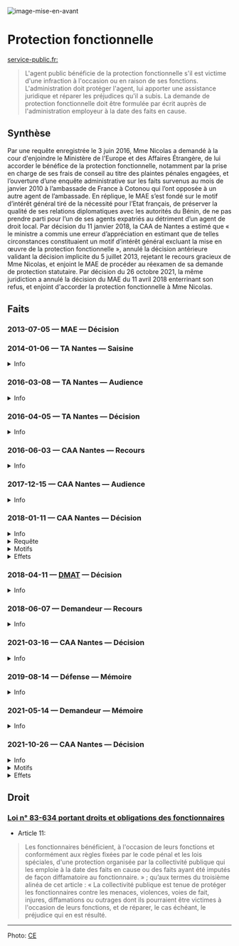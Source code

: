 ![image-mise-en-avant](../_aux/CE_Commons.png)
# Protection fonctionnelle

[service-public.fr:](https://www.service-public.fr/particuliers/vosdroits/F32574)
> L'agent public bénéficie de la protection fonctionnelle s'il est victime d'une infraction à l'occasion ou en raison de ses fonctions. 
> L'administration doit protéger l'agent, lui apporter une assistance juridique et réparer les préjudices qu'il a subis. 
> La demande de protection fonctionnelle doit être formulée par écrit auprès de l'administration employeur à la date des faits en cause.

## Synthèse

Par une requête enregistrée le 3 juin 2016, Mme Nicolas a demandé à la cour d'enjoindre le Ministère de l'Europe et des Affaires Étrangère, de lui accorder le bénéfice de la protection fonctionnelle, notamment par la prise en charge de ses frais de conseil au titre des plaintes pénales engagées, et l’ouverture d’une enquête administrative sur les faits survenus au mois de janvier 2010 à l’ambassade de France à Cotonou qui l’ont opposée à un autre agent de l’ambassade. En réplique, le MAE s’est fondé sur le motif d’intérêt général tiré de la nécessité pour l’Etat français, de préserver la qualité de ses relations diplomatiques avec les autorités du Bénin, de ne pas prendre parti pour l’un de ses agents expatriés au détriment d’un agent de droit local. Par décision du 11 janvier 2018, la CAA de Nantes a estimé que « le ministre a commis une erreur d’appréciation en estimant que de telles circonstances constituaient un motif d’intérêt général excluant la mise en œuvre de la protection fonctionnelle », annulé la décision antérieure validant la décision implicite du 5 juillet 2013, rejetant le recours gracieux de Mme Nicolas, et enjoint le MAE de procéder au réexamen de sa demande de protection statutaire. Par décision du 26 octobre 2021, la même juridiction a annulé la décision du MAE du 11 avril 2018 enterrinant son refus, et enjoint d'accorder la protection fonctionnelle à Mme Nicolas.

## Faits

### 2013-07-05 — MAE — Décision

### 2014-01-06 — TA Nantes — Saisine

<details>
  <summary>Info</summary>
  
* [piece](../pieces/identifiant/a368f509)
* Autre: via TA Rennes
</details>

### 2016-03-08 — TA Nantes — Audience
<details>
  <summary>Info</summary>
  
* [piece](../pieces/identifiant/8b8956dd)
</details>

### 2016-04-05 — TA Nantes — Décision
<details>
  <summary>Info</summary>
  
* No. 1401097
* [piece](../pieces/identifiant/a8b0afa0)
</details>

### 2016-06-03 — CAA Nantes — Recours
<details>
  <summary>Info</summary>
  
* No. 1401097
* Conseil: Me BLEYKASTEN
* [piece](../pieces/identifiant/45ca81e4)
</details>

### 2017-12-15 — CAA Nantes — Audience

<details>
  <summary>Info</summary>

* [piece](../pieces/identifiant/c7989b34)
</details>

### 2018-01-11 — CAA Nantes — Décision
<details>
  <summary>Info</summary>
  
* No. 16NT01873
* Représentant de la défense: [Samantha MARTEL](https://fr.linkedin.com/in/samantha-martel-506bb858?original_referer=https%3A%2F%2Fwww.google.com%2F)
* Rapporteur: [Thomas Giraud](https://juricaf.org/recherche/rapporteur:%22M.+Thomas++GIRAUD%22)
* Rapporteur public: [Durup de Baleine](https://jorfsearch.steinertriples.fr/name/Antoine%20Durup%20de%20Baleine)
* [piece](../pieces/identifiant/57ed0086)
</details>

<details>
  <summary>Requête</summary>
  
3°) enjoindre à l’administration de lui accorder le bénéfice de la protection fonctionnelle, notamment par la prise en charge de ses frais de conseil au titre des plaintes pénales engagées, et l’ouverture d’une enquête administrative sur les faits survenus au mois de janvier 2010 à l’ambassade de France à Cotonou qui l’ont opposée à un autre agent de l’ambassade (extrait de la décision de la CA de Nantes de 2018)

Elle soutient que les conditions pour retenir un motif d’intérêt général de nature à justifier l’absence de mise en œuvre de la protection fonctionnelle ne sont pas réunies, dès lors que ni l’impartialité de l’Etat français, ni la remise en cause des relations diplomatiques entre la France et le Bénin n’étaient en cause.

</details>

<details>
<summary> Motifs </summary>

Considérant qu’il ressort de son mémoire de première instance et de ses écritures d’appel que pour rejeter la demande de protection sollicitée par Mme Nicolas, 
le ministre des affaires étrangères s’est fondé sur le motif d’intérêt général tiré de la nécessité pour l’Etat français, 
afin de préserver la qualité de ses relations diplomatiques avec les autorités du Bénin, de ne pas prendre parti pour l’un de ses agents expatriés au détriment d’un agent de droit local,
alors que les responsabilités n’étaient pas clairement établies et que le risque de récupération par la presse locale était mis en évidence par le pouvoir béninois, compte tenu des liens entretenus par l’agent de droit local avec le pouvoir ; qu’en estimant que de telles circonstances constituaient un motif d’intérêt général excluant la mise en œuvre de la protection fonctionnelle,
alors que les faits en cause sont anciens, qu’il n’est pas établi que la mise en œuvre de la protection fonctionnelle en France recevrait à ce jour une large publicité au Bénin et que les incertitudes sur les responsabilités respectives des agents ne peuvent par elles-mêmes, sans autres précisions, constituer un motif d’intérêt général, le ministre a commis une erreur d’appréciation ;
</details>

<details>
<summary> Effets </summary>

* Article 1: Le jugement du tribunal Administratif de Nantes du 5 avril 2016, la décision implicite par laquelle le ministre des affaires étrangères a rejeté la demande de protection fonctionnelle de Mme Nicolas ainsi que la décision implicite rejetant son recours gracieux sont annulés.
* Article 2: Il est enjoint au ministre de l’Europe et des affaires étrangères de procéder au réexamen de la demande de protection statutaire sollicitée par Mme Nicolas dans un délai de deux mois à compter de la notification du présent arrêt.
</details>

### 2018-04-11 — [DMAT](https://www.interieur.gouv.fr/ministere/secretariat-general/direction-de-la-modernisation-et-de-l-administration-territoriale) — Décision
<details>
  <summary>Info</summary>
  
* [piece](../pieces/identifiant/5884d9d2)
</details>

### 2018-06-07 — Demandeur — Recours
<details>
  <summary>Info</summary>
  
* Conseil: Me BLEYKASTEN
* [piece](../pieces/identifiant/78838c11)
</details>

### 2021-03-16 — CAA Nantes — Décision
<details>
  <summary>Info</summary>
  
* No. 19NT03606
</details>

### 2019-08-14 — Défense — Mémoire
<details>
  <summary>Info</summary>
  
* Requête: No. 1805251
* [piece](../pieces/identifiant/72daf38c)
</details>

### 2021-05-14 — Demandeur — Mémoire
<details>
  <summary>Info</summary>
  
* Requête: No. 1805251
* [piece](../pieces/identifiant/83ee702e)
</details>


### 2021-10-26 — CAA Nantes — Décision
<details>
  <summary>Info</summary>
  
* No. 1805251
* [piece](../pieces/identifiant/91b02c80)
</details>

<details>
<summary> Motifs </summary>

1. Mme Nicolas, secrétaire de chancellerie alors affectée au sein du service de coopération et d’action culturelle de l’ambassade de France à Cotonou (Bénin), 
a été impliquée le 14 janvier 2010, dans une violente altercation l’opposant à un agent de droit local de l’ambassade.
Le 22 janvier suivant, à la suite d’une plainte déposée à son encontre par l’agent béninois impliqué,
Mme Nicolas a été rappelée en France et affectée en administration centrale à Nantes. 
Le 5 mai 2013, 
elle a sollicité le bénéfice de la protection prévue par les dispositions de l’article 11 de la loi du 13 juillet 1983 pour la prise en charge des différentes procédures engagées ou qu’elle souhaitait engager à la suite des faits survenus le 14 janvier 2010. Sa demande ainsi que son recours gracieux ont été implicitement rejetés. Par arrêt du 11 janvier 2018, la cour administrative d’appel de Nantes a annulé la décision implicite par laquelle le ministre des affaires étrangères a rejeté la demande de protection fonctionnelle de Mme Nicolas ainsi que la décision implicite rejetant son recours gracieux et fait injonction au ministre de l’Europe et des affaires étrangères de procéder au réexamen de la demande de protection statutaire sollicité par Mme Nicolas dans un délai de deux mois à compter de la notification de l’arrêt. Suite à cet arrêt, par décision du 11 avril 2018, 
le ministre de l’Europe et des affaires étrangères a, de nouveau, 
opposé un refus à la demande de protection fonctionnelle de Mme Nicolas. 
Par la présente requête, Mme Nicolas sollicite l’annulation de cette décision.
2. Rappel de la loi n° 83-634
3. Ces dispositions établissent à la charge de la collectivité publique et au profit des
agents publics, lorsqu'ils ont été victimes d'attaques à raison de leurs fonctions, sans qu’une faute
personnelle puisse leur être imputée, une obligation de protection à laquelle il ne peut être dérogé,
sous le contrôle du juge, que pour des motifs d'intérêt général. Cette obligation de protection a
pour objet, non seulement de faire cesser les attaques auxquelles le fonctionnaire ou l'agent public
est exposé, notamment en cas de diffamation, mais aussi de lui assurer une réparation adéquate
des torts qu’il a subis. La mise en œuvre de cette obligation peut notamment conduire
l’administration à assister son agent dans l’exercice des poursuites judiciaires qu’il entreprendrait
pour se défendre. Il appartient dans chaque cas à l’autorité administrative compétente de prendre
les mesures lui permettant de remplir son obligation vis-à-vis de son agent, sous le contrôle du
juge et compte tenu de l’ensemble des circonstances.
4. Il ressort des termes de la décision attaquée que, pour refuser d’accorder la
protection fonctionnelle, le ministre a considéré qu’aucune procédure n’a été engagée pour établir
le lien entre ces événements et le service et que huit ans après les faits, l’intéressée n’est plus
exposée à aucune menace ou risque de préjudice.
5. Il ressort des pièces du dossier que le 14 janvier 2010, alors que Mme Nicolas était à son bureau durant les heures de travail, une violente altercation l’a opposée à une de ses collègues, 
Mme Aplogan, agent de droit local. Si l’origine et les circonstances exactes de cette altercation ne sont pas clairement établies, il ressort cependant du certificat médical établi le jour même que Mme Nicolas a présenté des traces de griffures au niveau de la paupière droite, de la joue droite, de la paupière gauche, de la commissure des lèvres gauche, ainsi qu’une ecchymose au niveau de la paupière supérieure gauche. Elle présentait également des traces de griffures au niveau du sein, 
du bras, du haut du dos, ainsi qu’une ecchymose au niveau de la face postérieure du bras droit. 
Ces éléments corroborent les violences dont Mme Nicolas dit avoir été victime de la part de sa collègue. 
En outre, les dispositions de l’article 11 précité n’imposent pas que ce lien entre les événements litigieux et le service soit établi à l’issue d’une procédure spécifique. Aucu nélément du dossier ne permet de détacher du service les faits en cause, 
survenus sur le lieu et dans le temps de travail. 
Bien au contraire, les conséquences médicales de l’incident litigieux ont été prises en charge par l’administration au titre du régime des accidents de service. 
Par ailleurs, Mme Nicolas fait valoir avoir sollicité la protection fonctionnelle afin de bénéficier de la prise en charge des frais d’avocat dans les procédures qu’elle a engagées ; elle justifie notamment avoir déposé plainte, 
par l’intermédiaire d’un avocat, devant le doyen des juges d’instruction du tribunal de grande instance de Nantes, 
mais aussi au Bénin. Ainsi qu’il a été dit au point 3, la mise en œuvre de la protection fonctionnelle a aussi pour objectif d’assurer à l’agent une réparation adéquate des torts subis, 
consistant notamment en la prise en charge des frais d’avocat dans les procédures pouvant être engagées. 
Dans ces conditions, en refusant d’accorder pour les motifs précités, 
le bénéfice de la protection fonctionnelle, le ministre de l’Europe et des affaires étrangères a entaché sa décision d’une erreur d’appréciation.
6. Il résulte de ce qui précède, sans qu’il soit besoin de se prononcer sur les autres moyens de la requête, que Mme Nicolas est bien fondée à demander l’annulation de la décision du ministre de l’Europe et des affaires étrangères du 11 avril 2018.
7. Sur les conclusions au fins d’injonction : En raison des motifs qui la fonde, l’annulation de la décision attaquée implique nécessairement que le bénéfice de la protection fonctionnelle soit accordé à Mme Nicolas pour les violences dont elle a été victime le 14 janvier 2010 à l’ambassade de France à Cotonou. Il y a lieu d’enjoindre au ministre de l’Europe et des affaires étrangères d’accorder à Mme Nicolas le bénéficie de cette protection fonctionnelle, dans un délai de deux mois à compter de la notification du présent jugement.
</details>

<details>
  <summary>Effets</summary>

* Article 1 : La décision du 11 avril 2018 par laquelle le ministre de l’Europe et des affaires
étrangères a refusé le bénéfice de la protection fonctionnelle à Mme Nicolas pour les faits survenus
le 14 janvier 2010 à l’ambassade de France à Cotonou est annulée.
* Article 2 : Il est enjoint au ministre de l’Europe et des affaires étrangères d’accorder à Mme Nicolas le bénéfice de la protection fonctionnelle pour les faits survenus le 14 janvier 2010 à l’ambassade de France à Cotonou et ce, dans le délai de deux mois à compter de la notification du présent jugement.
</details>

## Droit
### [Loi n° 83-634 portant droits et obligations des fonctionnaires](https://www.legifrance.gouv.fr/loda/id/LEGITEXT000006068812)
* Article 11: 

> Les fonctionnaires bénéficient, à l'occasion de leurs fonctions et conformément aux règles fixées par le code pénal et les lois spéciales, d'une protection organisée par la collectivité publique qui les emploie à la date des faits en cause ou des faits ayant été imputés de façon diffamatoire au fonctionnaire. » ; qu’aux termes du troisième alinéa de cet article : « La collectivité publique est tenue de protéger les fonctionnaires contre les menaces, violences, voies de fait, injures, diffamations ou outrages dont ils pourraient être victimes à l'occasion de leurs fonctions, et de réparer, le cas échéant, le préjudice qui en est résulté.

---
Photo: [CE](https://en.wikipedia.org/wiki/Conseil_d%27%C3%89tat_(France)#/media/File:Conseil_d'Etat_Paris_WA.jpg)
